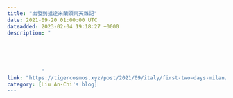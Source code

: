 ```yaml
---
title: "出發到抵達米蘭頭兩天雜記"
date: 2021-09-20 01:00:00 UTC
dateadded: 2023-02-04 19:18:27 +0000
description: "
    
      
      
        
        
           "
link: "https://tigercosmos.xyz/post/2021/09/italy/first-two-days-milan/"
category: [Liu An-Chi's blog]
---
```

